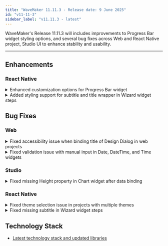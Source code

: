 ```yaml
---
title: "WaveMaker 11.11.3 - Release date: 9 June 2025"
id: "v11-11-3"
sidebar_label: "v11.11.3 - latest"
---
```


WaveMaker's Release 11.11.3 will includes improvements to Progress Bar widget styling options, and several bug fixes across Web and React Native project, Studio UI to enhance stability and usability.

---

## Enhancements

### React Native

<details>
<summary>Enhanced customization options for Progress Bar widget</summary>

Two key enhancements were made to the Progress Bar widget:

- **Custom Tooltip Support**: You can now display contextual tooltip labels such as "Low", "Medium", "High", or show percentage values based on progress. The tooltip can be fully styled and positioned.

- **Gradient Background Styling**: The Progress Bar's fill can now be styled with a linear gradient using custom CSS classes. Developers can apply gradient backgrounds using `.app-progress-bar-bg` and override default background colors.
![Progress Bar](/learn/assets/customize_progress_bar.png)
For more details, please check [here](../how-tos/customize-progress-bar.md).

These enhancements provide greater control over the visual and contextual representation of progress values in progress bar.
</details>

<details>
<summary>Added styling support for subtitle and title wrapper in Wizard widget steps</summary>

A new CSS class `.app-wizard-step-title-wrapper` has been introduced to allow custom styling of the title and subtitle wrapper.

</details>

## Bug Fixes

### Web

<details>
<summary>Fixed accessibility issue when binding title of Design Dialog in web projects</summary>

Binding a variable to the **title** property of the Design Dialog in web projects caused an accessibility warning (`[aria-*] - attributes do not match their roles`) in Lighthouse reports. This issue has been resolved — titles bound to variables now meet accessibility standards without triggering warnings.
</details>

<details>
<summary>Fixed validation issue with manual input in Date, DateTime, and Time widgets</summary>

Fixed an issue where manually entered values in the **Date**, **DateTime**, and **Time** widgets were updating `datavalue` even when they were outside the configured **Min/Max** limits or within **Excluded Days** (for date-based widgets).

Now, validation for these constraints works as expected — if an invalid value is entered, the widget’s `datavalue` will **not** be updated.
</details>

### Studio

<details>
<summary>Fixed missing Height property in Chart widget after data binding</summary>

Resolved an issue where the **Height** property of the Chart widget was disappearing from the Studio UI’s properties panel after binding the data value property. The property is now consistently visible and configurable in the UI.
</details>

### React Native

<details>
<summary>Fixed theme selection issue in projects with multiple themes</summary>

When multiple themes were present in a project, only the first theme was applied regardless of the user’s selection. This issue has been resolved — now, the theme explicitly selected by the developer in project is correctly applied across the project.
</details>

<details>
<summary>Fixed missing subtitle in Wizard widget steps</summary>

The **subtitle** configured for each step in the Wizard widget was not displaying in the preview. This issue has been resolved — subtitles now render correctly during preview.

</details>

## Technology Stack

- [Latest technology stack and updated libraries](/learn/wavemaker-release-notes#technology-stack)